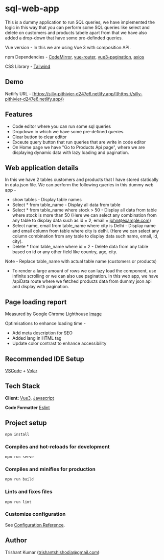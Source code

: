 # sql-web-app

This is a dummy application to run SQL queries, we have implemented the logic in this way that you can perform some SQL queries like select and delete on customers and products tabele apart from that we have also added a drop-down that have some pre-definded queries.

Vue version - In this we are using Vue 3 with composition API.

npm Dependencies - [CodeMirror](https://www.npmjs.com/package/codemirror), [vue-router](https://v3.router.vuejs.org/guide/),
[vue3-pagination](https://www.npmjs.com/package/@hennge/vue3-pagination), [axios](https://www.npmjs.com/package/axios)

CSS Library - [Tailwind](https://tailwindcss.com/)

## Demo
Netlify URL - [https://silly-pithivier-d247e6.netlify.app/](https://silly-pithivier-d247e6.netlify.app/)

## Features
- Code editor where you can run some sql queries
- Dropdown in which we have some pre-defined queries
- Clear button to clear editor
- Exceute query button that run queries that are write in code editor
- On Home page we have "Go to Products Api page", where we are displaying dynamic data with lazy loading and pagination.

## Web application details
In this we have 2 tables customers and products that I have stored statically in data.json file.
We can perform the following queries in this dummy web app -
- show tables - Display table names
- Select * from table_name - Display all data from table
- Select * from table_name where stock > 50 - Display all data from table where stock is more than 50 (Here we can select any combination from any table to display data such as id = 2, email = john@example.com)
- Select name, email from table_name where city is Delhi - Display name and email column from table where city is delhi. (Here we can select any column combination from any table to display data such name, email, id, city).
- Delete * from table_name where id = 2 - Delete data from any table based on id or any other field like country, age, city.

Note - Replace table_name with actual table name (customers or products)

- To render a large amount of rows we can lazy load the component, use infinite scrolling or we can also use pagination.
In this web app, we have /apiData route where we fetched products data from dummy json api and display with pagination.


## Page loading report
Measured by Google Chrome Lighthouse
[Image](https://ibb.co/740HYGV)

Optimisations to enhance loading time -
- Add meta description for SEO
- Added lang in HTML tag
- Update color contrast to enhance accessibility

## Recommended IDE Setup

[VSCode](https://code.visualstudio.com/) + [Volar](https://marketplace.visualstudio.com/items?itemName=Vue.volar)

## Tech Stack

**Client:** [Vue3](https://vuejs.org/), [Javascript](https://www.javascript.com/)

**Code Formatter** [Eslint](https://eslint.org/)

## Project setup
```
npm install
```

### Compiles and hot-reloads for development
```
npm run serve
```

### Compiles and minifies for production
```
npm run build
```

### Lints and fixes files
```
npm run lint
```

### Customize configuration
See [Configuration Reference](https://cli.vuejs.org/config/).

## Author
Trishant Kumar (trishantshishodia@gmail.com)
